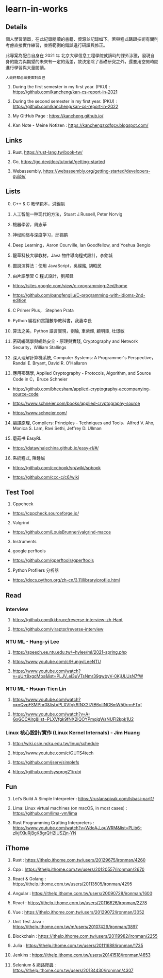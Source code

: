 # learn-in-works

## Details

個人學習清單，在此紀錄閱讀的書籍、資源並記錄如下。若與程式碼跟技術有關則考慮直接實作練習，並將範例的錯誤進行研讀與修正。

此專案為配合自身在 2021 年 北京大學信息工程學院就讀時的課外涉獵，發現自身的能力與期望的未來有一定的落差，故決定除了基礎研究之外，還要用空閒時間進行學習與大量閱讀。

```
人最終都必須要面對自己
```

1. During the first semester in my first year. (PKU) : https://github.com/kancheng/kan-cs-report-in-2021

2. During the second semester in my first year. (PKU) : https://github.com/kancheng/kan-cs-report-in-2022

3. My GitHub Page : https://kancheng.github.io/

4. Kan Note - Meine Notizen : https://kanchengzxdfgcv.blogspot.com/


## Links

1. Rust, https://rust-lang.tw/book-tw/

2. Go, https://go.dev/doc/tutorial/getting-started

3. Webassembly, https://webassembly.org/getting-started/developers-guide/

## Lists

0. C++ & C 教學範本，洪錦魁

1. 人工智能一种现代的方法，Stuart J.Russell, Peter Norvig

2. 機器學習，周志華

3. 神经网络与深度学习，邱锡鹏

4. Deep Learning，Aaron Courville, Ian Goodfellow, and Yoshua Bengio

5. 龍華科技大學教材，Java 物件導向程式設計，李銘城

6. 圖說演算法：使用 JavaScript，吳燦銘, 胡昭民 

7. 由片語學習 C 程式設計，劉邦鋒

- https://sites.google.com/view/c-programming-2ed/home

- https://github.com/pangfengliu/C-programming-with-idioms-2nd-edition


8. C Primer Plus， Stephen Prata

9. Python 編程和實踐數學教科書，我妻幸長

10. 算法之美，Python 語言實現，劉瑜, 車紫輝, 顧明臣, 杜璟敏

11. 密碼編碼學與網路安全 - 原理與實踐, Cryptography and Network Security，William Stallings

12.  深入理解計算機系統, Computer Systems: A Programmer's Perspective，Randal E. Bryant, David R. O'Hallaron

13. 應用密碼學, Applied Cryptography - Protocols, Algorithm, and Source Code in C，Bruce Schneier

- https://github.com/bheesham/applied-cryptography-accompanying-source-code

- https://www.schneier.com/books/applied-cryptography-source

- https://www.schneier.com/


14. 編譯原理, Compilers: Principles - Techniques and Tools，Alfred V. Aho, Monica S. Lam, Ravi Sethi, Jeffrey D. Ullman

15. 蘑菇书 EasyRL

- https://datawhalechina.github.io/easy-rl/#/

16. 系統程式, 陳鍾誠

- https://github.com/cccbook/sp/wiki/spbook

- https://github.com/ccc-c/c6/wiki
 
## Test Tool

1. Cppcheck

- https://cppcheck.sourceforge.io/


2. Valgrind

- https://github.com/LouisBrunner/valgrind-macos


3. Instruments

4. google perftools

- https://github.com/gperftools/gperftools

5. Python Profilers 分析器

- https://docs.python.org/zh-cn/3.11/library/profile.html


## Read

### Interview

1. https://github.com/kkbruce/reverse-interview-zh-Hant

2. https://github.com/viraptor/reverse-interview


### NTU ML - Hung-yi Lee

1. https://speech.ee.ntu.edu.tw/~hylee/ml/2021-spring.php

2. https://www.youtube.com/c/HungyiLeeNTU

3. https://www.youtube.com/watch?v=uUrt8xgdMbs&list=PLJV_el3uVTsNmr39gwbyV-0KjULUsN7fW


### NTU ML - Hsuan-Tien Lin

1. https://www.youtube.com/watch?v=nQvpFSMPhr0&list=PLXVfgk9fNX2I7tB6oIINGBmW50rrmFTqf

2. https://www.youtube.com/watch?v=A-GxGCCAIrg&list=PLXVfgk9fNX2IQOYPmqjqWsNUFl2kpk1U2


### Linux 核心設計/實作 (Linux Kernel Internals) - Jim Huang

1. http://wiki.csie.ncku.edu.tw/linux/schedule

2. https://www.youtube.com/c/GUTS4tech

3. https://github.com/jserv/simplefs

4. https://github.com/sysprog21/rubi


## Fun

1. Let’s Build A Simple Interpreter : https://ruslanspivak.com/lsbasi-part1/

2. Lima: Linux virtual machines (on macOS, in most cases) : https://github.com/lima-vm/lima

3. Rust Programming Crafting Interpreters : https://www.youtube.com/watch?v=WdoAJ_ouWRM&list=PLib6-zlkjfXluRjBgK8grQH2IUSZjn-YN


## iThome

1. Rust : https://ithelp.ithome.com.tw/users/20129675/ironman/4260

2. Cpp : https://ithelp.ithome.com.tw/users/20120557/ironman/2670

3. React & Golang : https://ithelp.ithome.com.tw/users/20113505/ironman/4295

4. Angular : https://ithelp.ithome.com.tw/users/20090728/ironman/1600

5. React : https://ithelp.ithome.com.tw/users/20116826/ironman/2278

6. Vue : https://ithelp.ithome.com.tw/users/20129072/ironman/3052

7. Unit Test Java : https://ithelp.ithome.com.tw/m/users/20107429/ironman/3897

8. Blockchain : https://ithelp.ithome.com.tw/users/20119982/ironman/2255

9. Julia : https://ithelp.ithome.com.tw/users/20111688/ironman/1735

10. Jenkins : https://ithelp.ithome.com.tw/users/20141518/ironman/4653

11. Selenium & 網路爬蟲 : https://ithelp.ithome.com.tw/users/20134430/ironman/4307